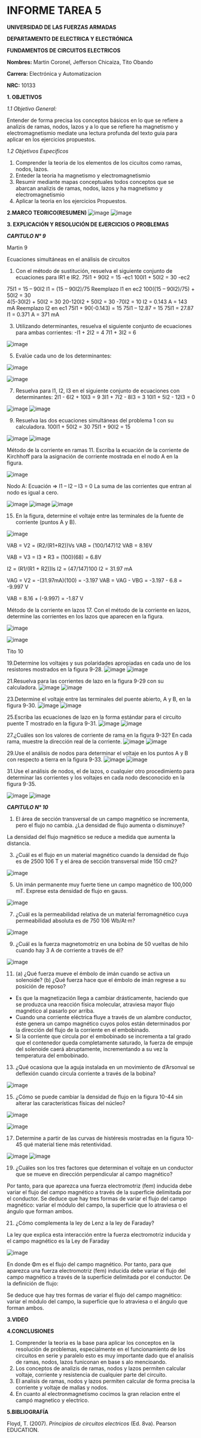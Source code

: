 # INFORME TAREA 5

**UNIVERSIDAD DE LAS FUERZAS ARMADAS**

**DEPARTAMENTO DE ELECTRICA Y ELECTRÓNICA**

**FUNDAMENTOS DE CIRCUITOS ELECTRICOS**

**Nombres:** Martin Coronel, Jefferson Chicaiza, Tito Obando 

**Carrera:** Electrónica y Automatizacion 

**NRC:** 10133

**1. OBJETIVOS**

*1.1 Objetivo General:* 

Entender de forma precisa los conceptos básicos en lo que se refiere a analizis de ramas, nodos, lazos y a lo que se refiere ha magnetismo y electromagnetismio mediate una lectura profunda del texto guia para aplicar en los ejercicios  propuestos.  

*1.2 Objetivos Especificos*

1. Comprender la teoria de los elementos de los cicuitos como ramas, nodos, lazos.
2. Enteder la teoria ha magnetismo y electromagnetismio 
3. Resumir mediante mapas conceptuales todos conceptos que se abarcan analizis de ramas, nodos, lazos y ha magnetismo y electromagnetismio
4. Aplicar la teoria en los ejercicios Propuestos.

**2.MARCO TEORICO(RESUMEN)**
![image](https://user-images.githubusercontent.com/94098157/148387188-139bce09-fa48-4330-9d3f-1312c43ffdd1.png)
![image](https://user-images.githubusercontent.com/94098157/148387232-a60e940e-54dd-4347-af88-c2d4e3744973.png)

**3. EXPLICACIÓN Y RESOLUCIÓN DE EJERCICIOS O PROBLEMAS**

***CAPITULO N° 9***

Martin 9

Ecuaciones simultáneas en el análisis de circuitos
1. Con el método de sustitución, resuelva el siguiente conjunto de ecuaciones para IR1 e IR2.
75I1 + 90I2 = 15  -ec1
100I1 + 50I2 = 30  -ec2

75I1 = 15 – 90I2
I1 = (15 – 90I2)/75
Reemplazo I1 en ec2
100((15 – 90I2)/75) + 50I2 = 30  
4(5-30I2) + 50I2 = 30
20-120I2 + 50I2 = 30
-70I2 = 10
I2 = 0.143 A = 143 mA
Reemplazo I2 en ec1
75I1 + 90(-0.143) = 15
75I1 – 12.87 = 15
75I1 = 27.87
I1 = 0.371 A = 371 mA  


3. Utilizando determinantes, resuelva el siguiente conjunto de ecuaciones para ambas corrientes:
-I1 + 2I2 = 4
7I1 + 3I2 = 6

![image](https://user-images.githubusercontent.com/94182617/148566845-80dfd32b-3b0b-4d3b-a84f-9e2ad6a3ab8b.png)

5. Evalúe cada uno de los determinantes:

![image](https://user-images.githubusercontent.com/94182617/148566983-dc2be276-66ce-438e-971e-f2da15fa54ae.png)

![image](https://user-images.githubusercontent.com/94182617/148567056-c53ba447-5eb6-4133-ac9d-a0ce16a82c4a.png)

7. Resuelva para I1, I2, I3 en el siguiente conjunto de ecuaciones con determinantes:
2I1 - 6I2 + 10I3 = 9
3I1 + 7I2 - 8I3 = 3
10I1 + 5I2 - 12I3 = 0

![image](https://user-images.githubusercontent.com/94182617/148567310-58f0e341-58ed-4454-b137-152a71a535b3.png)
![image](https://user-images.githubusercontent.com/94182617/148567350-04e76ff5-0fc9-479d-af04-82ba394605a3.png)

9. Resuelva las dos ecuaciones simultáneas del problema 1 con su calculadora.
100I1 + 50I2 = 30
75I1 + 90I2 = 15

![image](https://user-images.githubusercontent.com/94182617/148567441-b631c6a2-c9a7-4953-8f29-1f444a877275.png)
![image](https://user-images.githubusercontent.com/94182617/148567451-64330395-636c-4dfe-8462-b2c5449bbc05.png)

Método de la corriente en ramas
11. Escriba la ecuación de la corriente de Kirchhoff para la asignación de corriente mostrada en el nodo A en la figura.

![image](https://user-images.githubusercontent.com/94182617/148567506-1a36ce0e-5265-4f52-bd1d-c7f18b50bb2b.png)

Nodo A:
Ecuación => I1 – I2 – I3 = 0
La suma de las corrientes que entran al nodo es igual a cero.

![image](https://user-images.githubusercontent.com/94182617/148567891-178d2984-edb7-4ab1-9fcd-b938a8629e7c.png)
![image](https://user-images.githubusercontent.com/94182617/148567939-a09e2f10-822f-4b4e-958c-c5cfc9f7af0c.png)
![image](https://user-images.githubusercontent.com/94182617/148567977-8ec04728-fa6e-4f2c-9690-b04921c0b2a9.png)

15. En la figura, determine el voltaje entre las terminales de la fuente de corriente (puntos A y B).

![image](https://user-images.githubusercontent.com/94182617/148568019-f5835273-4d3e-4f22-8f31-64c1f55ed6f8.png)

VAB = V2 = (R2/(R1+R2))Vs
VAB = (100/147)12
VAB = 8.16V

VAB = V3 = I3 * R3 = (100)(68) = 6.8V

I2 = (R1/(R1 + R2))Is
I2 = (47/147)100
I2 = 31.97 mA

VAG = V2 = -(31.97mA)(100) = -3.197
VAB = VAG - VBG = -3.197 - 6.8 = -9.997 V

VAB = 8.16 + (-9.997) = -1.87 V

Método de la corriente en lazos
17. Con el método de la corriente en lazos, determine las corrientes en los lazos que aparecen en la figura.

![image](https://user-images.githubusercontent.com/94182617/148569239-ceaa8c0f-7335-41de-8fc7-673f4875a7aa.png)

![image](https://user-images.githubusercontent.com/94182617/148569343-e0a14da1-b467-4016-aecd-b626fddd3cc3.png)


Tito 10 

19.Determine los voltajes y sus polaridades apropiadas en cada uno de los resistores mostrados en la figura
9-28.
![image](https://user-images.githubusercontent.com/94098157/148310211-4c193690-612a-4e1f-8189-b94621f178c0.png)
![image](https://user-images.githubusercontent.com/94098157/148310249-466fe389-eeeb-460a-b64e-74f3ff671dd4.png)

21.Resuelva para las corrientes de lazo en la figura 9-29 con su calculadora.
![image](https://user-images.githubusercontent.com/94098157/148313700-f92f7914-954c-4180-b961-54cb977ff5e7.png)
![image](https://user-images.githubusercontent.com/94098157/148313745-b7c5b087-a16a-4e0f-945d-403ba902cbff.png)

23.Determine el voltaje entre las terminales del puente abierto, A y B, en la figura 9-30.
![image](https://user-images.githubusercontent.com/94098157/148315831-42439fe9-7496-4779-9f7f-735b9bb21f3e.png)
![image](https://user-images.githubusercontent.com/94098157/148317286-fd5e7eea-a8f8-45da-853c-8e284d649197.png)

25.Escriba las ecuaciones de lazo en la forma estándar para el circuito puente T mostrado en la figura 9-31.
![image](https://user-images.githubusercontent.com/94098157/148318449-d34ee840-cd19-48ee-9291-127c8a718653.png)
![image](https://user-images.githubusercontent.com/94098157/148319855-d9d9401a-abe3-409b-a4cb-d8e11b8b5afb.png)

27.¿Cuáles son los valores de corriente de rama en la figura 9-32? En cada rama, muestre la dirección real
de la corriente.
![image](https://user-images.githubusercontent.com/94098157/148320593-0e125181-325c-41bf-8c7e-93e5d30ef72e.png)
![image](https://user-images.githubusercontent.com/94098157/148320769-52416ec3-7291-4125-8ebe-94198563724b.png)

29.Use el análisis de nodos para determinar el voltaje en los puntos A y B con respecto a tierra en la figura
9-33.
![image](https://user-images.githubusercontent.com/94098157/148384826-cb1cba00-b6f3-4cca-ad0f-7e538107be85.png)
![image](https://user-images.githubusercontent.com/94098157/148384881-d70d4441-7d5c-4acd-951c-6a8ad1e62dfe.png)

31.Use el análisis de nodos, el de lazos, o cualquier otro procedimiento para determinar las corrientes y
los voltajes en cada nodo desconocido en la figura 9-35.

![image](https://user-images.githubusercontent.com/94098157/148552650-bdef12a7-2f12-4b99-ad03-eb121a2ed3ad.png)
![image](https://user-images.githubusercontent.com/94098157/148555620-6c723055-0211-49d5-89ce-6fdbd9291480.png)

***CAPITULO N° 10***

1. El área de sección transversal de un campo magnético se incrementa, pero el flujo no cambia. ¿La densidad de flujo aumenta o disminuye?

La densidad del flujo magnético se reduce a medida que aumenta la distancia.

3. ¿Cuál es el flujo en un material magnético cuando la densidad de flujo es de 2500   106 T y el área de sección transversal mide 150 cm2?

![image](https://user-images.githubusercontent.com/84757114/148374433-0d389575-b594-408d-9ce7-7301c149d4e6.png)

5. Un imán permanente muy fuerte tiene un campo magnético de 100,000 mT. Exprese esta densidad de flujo en gauss. 

![image](https://user-images.githubusercontent.com/84757114/148374486-aad4f53c-ae66-4a8d-9098-b874250652af.png)

7. ¿Cuál es la permeabilidad relativa de un material ferromagnético cuya permeabilidad absoluta es de 750   106 Wb/At·m?

![image](https://user-images.githubusercontent.com/84757114/148374547-b51ad481-8759-4ff3-8061-b33f12e2f6e7.png)

9. ¿Cuál es la fuerza magnetomotriz en una bobina de 50 vueltas de hilo cuando hay 3 A de corriente a través de él?

![image](https://user-images.githubusercontent.com/84757114/148374577-1967c34f-2b03-4b05-9725-57f8769a0321.png)

11. (a) ¿Qué fuerza mueve el émbolo de imán cuando se activa un solenoide? (b) ¿Qué fuerza hace que el émbolo de imán regrese a su posición de reposo?

* Es que la magnetización llega a cambiar drásticamente, haciendo que se produzca una reacción física molecular, atraviesa mayor flujo magnético al pasarlo por arriba.
* Cuando una corriente eléctrica fluye a través de un alambre conductor, éste genera un campo magnético cuyos polos están determinados por la dirección del flujo de la corriente en el embobinado.
* Si la corriente que circula por el embobinado se incrementa a tal grado que el contenedor queda completamente saturado, la fuerza de empuje del solenoide caerá abruptamente, incrementando a su vez la temperatura del embobinado.

13. ¿Qué ocasiona que la aguja instalada en un movimiento de d’Arsonval se deflexión cuando circula corriente a través de la bobina?

![image](https://user-images.githubusercontent.com/84757114/148374664-3bbfda2e-1ca5-4c19-8668-a25f893830f4.png)

15. ¿Cómo se puede cambiar la densidad de flujo en la figura 10-44 sin alterar las características físicas del núcleo?

![image](https://user-images.githubusercontent.com/84757114/148374729-b68b1aaa-2aa0-4d28-8b72-0c26895f3271.png)

![image](https://user-images.githubusercontent.com/84757114/148374774-daec3a15-bcb3-4d7f-b3d2-5ea60ff4ed49.png)


17. Determine a partir de las curvas de histéresis mostradas en la figura 10-45 qué material tiene más retentividad.

![image](https://user-images.githubusercontent.com/84757114/148374851-60d54f1a-2c88-4bdf-81bb-611cdb709f52.png)
![image](https://user-images.githubusercontent.com/84757114/148374869-7ba82b36-3bad-4f36-b047-53b402a3fd88.png)

19. ¿Cuáles son los tres factores que determinan el voltaje en un conductor que se mueve en dirección perpendicular al campo magnético?

Por tanto, para que aparezca una fuerza electromotriz (fem) inducida debe variar el flujo del campo magnético a través de la superficie delimitada por el conductor.
Se deduce que hay tres formas de variar el flujo del campo magnético: variar el módulo del campo, la superficie que lo atraviesa o el ángulo que forman ambos.

21. ¿Cómo complementa la ley de Lenz a la ley de Faraday?

La ley que explica esta interacción entre la fuerza electromotriz inducida y el campo magnético es la Ley de Faraday
   
![image](https://user-images.githubusercontent.com/84757114/148376343-64b0225c-3272-43f4-bfe0-175046d69ead.png)

En donde Φm es el flujo del campo magnético. Por tanto, para que aparezca una fuerza electromotriz (fem) inducida debe variar el flujo del campo magnético a través de la superficie delimitada por el conductor. De la definición de flujo:

Se deduce que hay tres formas de variar el flujo del campo magnético: variar el módulo del campo, la superficie que lo atraviesa o el ángulo que forman ambos.

**3.VIDEO**

**4.CONCLUSIONES**

1. Comprender la teoria es la base para aplicar los conceptos en la resolución de problemas, especialmente en el funcionamiento de los circuitos en serie y paralelo esto es muy importante dado que el analisis de ramas, nodos, lazos funiconan en base s alo mencioando. 
2. Los conceptos de analizis de ramas, nodos y lazos permiten calcular voltaje, corriente y resistencia de cualquier parte del circuito.
3. El analisis de ramas, nodos y lazos permiten calcular de forma precisa la corriente y voltaje de mallas y nodos.
4. En cuanto al electronmagnetismo cocimos la gran relacion entre el campó magnetico y electrico. 

**5.BIBLIOGRAFÍA**

Floyd, T. (2007). *Principios de circuitos electricos* (Ed. 8va). Pearson EDUCATION.
